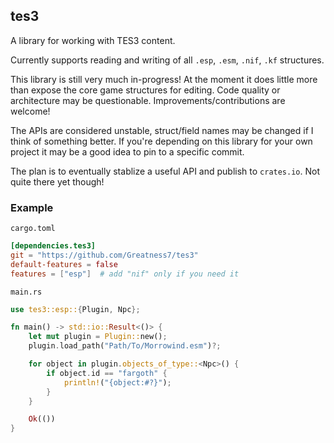 ## tes3

A library for working with TES3 content.

Currently supports reading and writing of all `.esp`, `.esm`, `.nif`, `.kf` structures.

This library is still very much in-progress! At the moment it does little more than expose the core game structures for editing. Code quality or architecture may be questionable. Improvements/contributions are welcome!

The APIs are considered unstable, struct/field names may be changed if I think of something better. If you're depending on this library for your own project it may be a good idea to pin to a specific commit.

The plan is to eventually stablize a useful API and publish to `crates.io`. Not quite there yet though!

### Example

`cargo.toml`
```toml
[dependencies.tes3]
git = "https://github.com/Greatness7/tes3"
default-features = false
features = ["esp"]  # add "nif" only if you need it
```

`main.rs`
```rs
use tes3::esp::{Plugin, Npc};

fn main() -> std::io::Result<()> {
    let mut plugin = Plugin::new();
    plugin.load_path("Path/To/Morrowind.esm")?;

    for object in plugin.objects_of_type::<Npc>() {
        if object.id == "fargoth" {
            println!("{object:#?}");
        }
    }

    Ok(())
}

```
